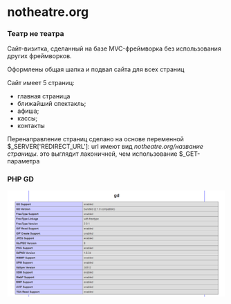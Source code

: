# notheatre.org
### Театр не театра

Сайт-визитка, сделанный на базе MVC-фреймворка без использования других фреймворков.

Оформлены общая шапка и подвал сайта для всех страниц

Сайт имеет 5 страниц:
* главная страница
* ближайший спектакль;
* афиша;
* кассы;
* контакты

Перенаправление страниц сделано на основе переменной $_SERVER['REDIRECT_URL']: url имеют вид *notheatre.org/название страницы*. это выглядит лаконичней, чем использование $_GET-параметра

### PHP GD
![Подключение php-gd](gd.png)
